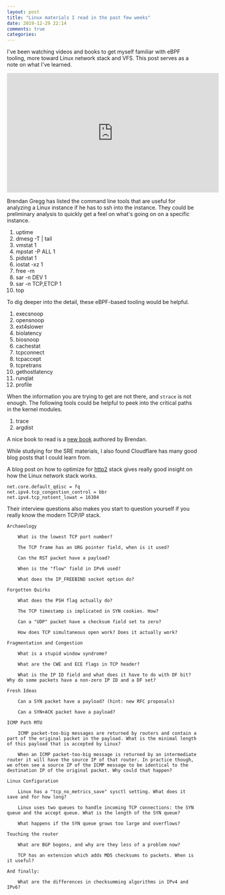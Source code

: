 ```yaml
---
layout: post
title: "Linux materials I read in the past few weeks"
date: 2019-12-29 22:14 
comments: true
categories: 
---
```


I've been watching videos and books to get myself familiar with eBPF tooling, more toward Linux network stack and VFS. This post serves as a note on what I've learned.

<iframe width="560" height="315" src="https://www.youtube.com/embed/bj3qdEDbCD4" frameborder="0" allow="accelerometer; autoplay; encrypted-media; gyroscope; picture-in-picture" allowfullscreen></iframe>

Brendan Gregg has listed the command line tools that are useful for analyzing a Linux instance if he has to ssh into the instance. They could be preliminary analysis to quickly get a feel on what's going on on a specific instance.

1. uptime
2. dmesg -T | tail
3. vmstat 1
4. mpstat -P ALL 1
5. pidstat 1
6. iostat -xz 1
7. free -m
8. sar -n DEV 1
9. sar -n TCP,ETCP 1
10. top

To dig deeper into the detail, these eBPF-based tooling would be helpful.

1. execsnoop
2. opensnoop
3. ext4slower
4. biolatency
5. biosnoop
6. cachestat
7. tcpconnect
8. tcpaccept
9. tcpretrans
10. gethostlatency
11. runqlat
12. profile

When the information you are trying to get are not there, and `strace` is not enough. The following tools could be helpful to peek into the critical paths in the kernel modules.

1. trace
2. argdist

A nice book to read is a [new book](https://www.amazon.com/Performance-Tools-Addison-Wesley-Professional-Computing-ebook-dp-B081ZDXNL3/dp/B081ZDXNL3) authored by Brendan.

While studying for the SRE materials, I also found Cloudflare has many good blog posts that I could learn from.

A blog post on how to optimize for [http2](https://blog.cloudflare.com/http-2-prioritization-with-nginx/) stack gives really good insight on how the Linux network stack works.

```
net.core.default_qdisc = fq
net.ipv4.tcp_congestion_control = bbr
net.ipv4.tcp_notsent_lowat = 16384
```

Their interview questions also makes you start to question yourself if you really know the modern TCP/IP stack.

```
Archaeology

    What is the lowest TCP port number?

    The TCP frame has an URG pointer field, when is it used?

    Can the RST packet have a payload?

    When is the "flow" field in IPv6 used?

    What does the IP_FREEBIND socket option do?

Forgotten Quirks

    What does the PSH flag actually do?

    The TCP timestamp is implicated in SYN cookies. How?

    Can a "UDP" packet have a checksum field set to zero?

    How does TCP simultaneous open work? Does it actually work?

Fragmentation and Congestion

    What is a stupid window syndrome?

    What are the CWE and ECE flags in TCP header?

    What is the IP ID field and what does it have to do with DF bit? Why do some packets have a non-zero IP ID and a DF set?

Fresh Ideas

    Can a SYN packet have a payload? (hint: new RFC proposals)

    Can a SYN+ACK packet have a payload?

ICMP Path MTU

    ICMP packet-too-big messages are returned by routers and contain a part of the original packet in the payload. What is the minimal length of this payload that is accepted by Linux?

    When an ICMP packet-too-big message is returned by an intermediate router it will have the source IP of that router. In practice though, we often see a source IP of the ICMP message to be identical to the destination IP of the original packet. Why could that happen?

Linux Configuration

    Linux has a "tcp_no_metrics_save" sysctl setting. What does it save and for how long?

    Linux uses two queues to handle incoming TCP connections: the SYN queue and the accept queue. What is the length of the SYN queue?

    What happens if the SYN queue grows too large and overflows?

Touching the router

    What are BGP bogons, and why are they less of a problem now?

    TCP has an extension which adds MD5 checksums to packets. When is it useful?

And finally:

    What are the differences in checksumming algorithms in IPv4 and IPv6?
```



